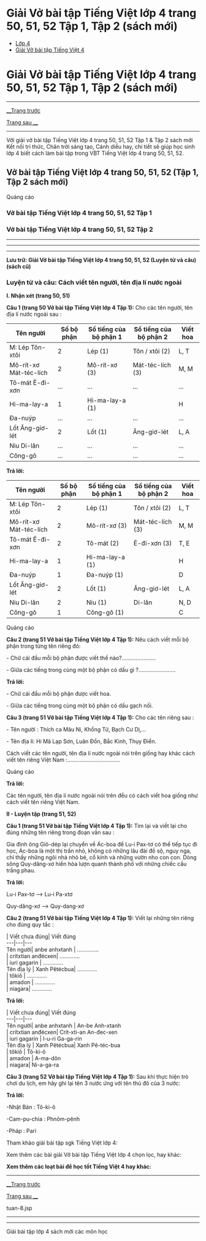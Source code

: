 # Giải Vở bài tập Tiếng Việt lớp 4 trang 50, 51, 52 Tập 1, Tập 2 (sách mới)

  * [Lớp 4](https://vietjack.com/series/lop-4.jsp)
  * [Giải Vở bài tập Tiếng Việt 4](https://vietjack.com/giai-vo-bai-tap-tieng-viet-4/index.jsp)



# Giải Vở bài tập Tiếng Việt lớp 4 trang 50, 51, 52 Tập 1, Tập 2 (sách mới)

* * *

[__Trang trước](https://vietjack.com/giai-vo-bai-tap-tieng-viet-4/tuan-8.jsp)

[Trang sau __](https://vietjack.com/giai-vo-bai-tap-tieng-viet-4/tuan-8.jsp)

* * *

Với giải vở bài tập Tiếng Việt lớp 4 trang 50, 51, 52 Tập 1 & Tập 2 sách mới Kết nối tri thức, Chân trời sáng tạo, Cánh diều hay, chi tiết sẽ giúp học sinh lớp 4 biết cách làm bài tập trong VBT Tiếng Việt lớp 4 trang 50, 51, 52.

## Vở bài tập Tiếng Việt lớp 4 trang 50, 51, 52 (Tập 1, Tập 2 sách mới)

Quảng cáo

### **Vở bài tập Tiếng Việt lớp 4 trang 50, 51, 52 Tập 1**

### **Vở bài tập Tiếng Việt lớp 4 trang 50, 51, 52 Tập 2**

* * *

* * *

* * *

**Lưu trữ: Giải Vở bài tập Tiếng Việt lớp 4 trang 50, 51, 52 (Luyện từ và câu) (sách cũ)**

### **Luyện từ và câu: Cách viết tên người, tên địa lí nước ngoài**

**I. Nhận xét (trang 50, 51)**

**Câu 1 (trang 50 Vở bài tập Tiếng Việt lớp 4 Tập 1):** Cho các tên người, tên địa lí nước ngoài sau :

Tên người|  Số bộ phận|  Số tiếng của bộ phận 1|  Số tiếng của bộ phận 2|  Viết hoa  
---|---|---|---|---  
M: Lép Tôn-xtôi|  2|  Lép (1)|  Tôn / xtôi (2)|  L, T  
Mô-rít-xơ Mát-téc-lích|  2|  Mô-rít-xơ (3)|  Mát-téc-lích (3)|  M, M  
Tô-mát Ê-đi-xơn|  ...|  ...|  ...|  ...  
Hi-ma-lay-a|  1|  Hi-ma-lay-a (1)|  |  H  
Đa-nuýp | ... | ... | ...|  ...  
Lốt Ăng-giơ-lét|  2|  Lốt (1)|  Ăng-giơ-lét|  L, A  
Niu Di-lân|  ...|  ... | ...|  ...  
Công-gô | ...|  ...| ...|  ...  
  
**Trả lời:**

Tên người|  Số bộ phận|  Số tiếng của bộ phận 1|  Số tiếng của bộ phận 2|  Viết hoa  
---|---|---|---|---  
M: Lép Tôn-xtôi|  2|  Lép (1)|  Tôn / xtôi (2)|  L, T  
Mô-rít-xơ Mát-téc-lích|  2|  Mô-rít-xơ (3)|  Mát-téc-lích (3)|  M, M  
Tô-mát Ê-đi-xơn|  2|  Tô-mát (2)|  Ê-đi-xơn (3)|  T, E  
Hi-ma-lay-a|  1|  Hi-ma-lay-a (1)|  |  H  
Đa-nuýp | 1 | Đa-nuýp (1) | |  D  
Lốt Ăng-giơ-lét|  2|  Lốt (1)|  Ăng-giơ-lét|  L, A  
Niu Di-lân|  2|  Niu (1) | Di-lân|  N, D  
Công-gô | 1|  Công-gô (1)| |  C  
  
Quảng cáo

**Câu 2 (trang 51 Vở bài tập Tiếng Việt lớp 4 Tập 1):** Nêu cách viết mỗi bộ phận trong từng tên riêng đó:

\- Chữ cái đầu mỗi bộ phận được viết thế nào?......................

\- Giữa các tiếng trong cùng một bộ phận có dấu gì ?........................

**Trả lời:**

\- Chữ cái đầu mỗi bộ phận được viết hoa.

\- Giữa các tiếng trong cùng một bộ phận có dấu gạch nối.

**Câu 3 (trang 51 Vở bài tập Tiếng Việt lớp 4 Tập 1):** Cho các tên riêng sau :

\- Tên người : Thích ca Mâu Ni, Khổng Tử, Bạch Cư Dị,...

\- Tên địa lí: Hi Mã Lạp Sơn, Luân Đồn, Bắc Kinh, Thụy Điển.

Cách viết các tên người, tên địa lí nước ngoài nói trên giống hay khác cách viết tên riêng Việt Nam :..................................

Quảng cáo

**Trả lời:**

Các tên người, tên địa lí nước ngoài nói trên đều có cách viết hoa giống như cách viết tên riêng Việt Nam.

**II - Luyện tập (trang 51, 52)**

**Câu 1 (trang 51 Vở bài tập Tiếng Việt lớp 4 Tập 1):** Tìm lại và viết lại cho đúng những tên riêng trong đoạn văn sau :

Gia đình ông Giô-dép lại chuyển về Ác-boa để Lu-i Pax-tơ có thể tiếp tục đi học, Ác-boa là một thị trấn nhỏ, không có những lâu đài đồ sộ, nguy nga, chỉ thấy những ngôi nhà nhỏ bé, cổ kính và những vườn nho con con. Dòng sông Quy-dăng-xơ hiền hòa lượn quanh thành phố với những chiếc cầu trắng phau.

**Trả lời:**

Lu-i Pax-tơ ⟶ Lu-i Pa-xtơ

Quy-dăng-xơ ⟶ Quy-dang-xơ 

**Câu 2 (trang 51 Vở bài tập Tiếng Việt lớp 4 Tập 1):** Viết lại những tên riêng cho đúng quy tắc :

| Viết chưa đúng|  Viết đúng  
---|---|---  
Tên người|  anbe anhxtanh |  ..............  
| crítxtian anđécxen|  .............  
| iuri gagarin | .............  
Tên địa lý |  Xanh Pêtécbua|  .............  
|  tôkiô | .............  
|  amadon |  .............  
|  niagara|  .............  
  
**Trả lời:**

| Viết chưa đúng|  Viết đúng  
---|---|---  
Tên người|  anbe anhxtanh |  An-be Anh-xtanh  
| crítxtian anđécxen|  Crit-xti-an An-đec-xen  
| iuri gagarin | l-u-ri Ga-ga-rin  
Tên địa lý |  Xanh Pêtécbua|  Xanh Pê-téc-bua  
|  tôkiô | Tô-ki-ô  
|  amadon |  A-ma-dôn  
|  niagara|  Ni-a-ga-ra  
  
**Câu 3 (trang 52 Vở bài tập Tiếng Việt lớp 4 Tập 1):** Sau khi thực hiện trò chơi du lịch, em hãy ghi lại tên 3 nước ứng với tên thủ đô của 3 nước: 

**Trả lời:**

-Nhật Bản : Tô-ki-ô

-Cam-pu-chia : Phnôm-pênh

-Pháp : Pari

Tham khảo giải bài tập sgk Tiếng Việt lớp 4:

Xem thêm các bài giải Vở bài tập Tiếng Việt lớp 4 chọn lọc, hay khác:

**Xem thêm các loạt bài để học tốt Tiếng Việt 4 hay khác:**

* * *

[__Trang trước](https://vietjack.com/giai-vo-bai-tap-tieng-viet-4/tuan-8.jsp)

[Trang sau __](https://vietjack.com/giai-vo-bai-tap-tieng-viet-4/tuan-8.jsp)

tuan-8.jsp

* * *

* * *

Giải bài tập lớp 4 sách mới các môn học

